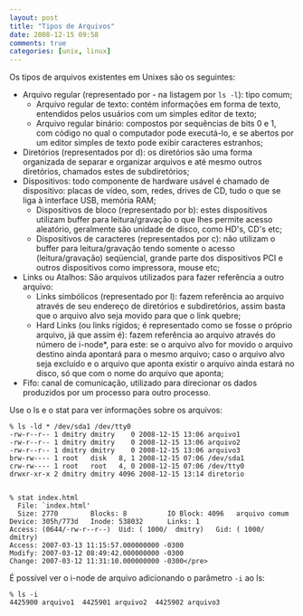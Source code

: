 ```yaml
---
layout: post
title: "Tipos de Arquivos"
date: 2008-12-15 09:58
comments: true
categories: [unix, linux]
---
```


Os tipos de arquivos existentes em Unixes são os seguintes:

* Arquivo regular (representado por - na listagem por ``ls -l``): tipo comum;
  + Arquivo regular de texto: contém informações em forma de texto, entendidos pelos usuários com um simples editor de texto;
  + Arquivo regular binário: compostos por sequências de bits 0 e 1, com código no qual o computador pode executá-lo, e se abertos por um editor simples de texto pode exibir caracteres estranhos;
* Diretórios (representados por d): os diretórios são uma forma organizada de separar e organizar arquivos e até mesmo outros diretórios, chamados estes de subdiretórios;
* Dispositivos: todo componente de hardware usável é chamado de dispositivo: placas de vídeo, som, redes, drives de CD, tudo o que se liga à interface USB, memória RAM;
  + Dispositivos de bloco (representado por b): estes dispositivos utilizam buffer para leitura/gravação o que lhes permite acesso aleatório, geralmente são unidade de disco, como HD's, CD's etc;
  + Dispositivos de caracteres (representados por c): não utilizam o buffer para leitura/gravação tendo somente o acesso (leitura/gravação) seqüencial, grande parte dos dispositivos PCI e outros dispositivos como impressora, mouse etc;
* Links ou Atalhos: São arquivos utilizados para fazer referência a outro arquivo:
  + Links simbólicos (representado por l): fazem referência ao arquivo através de seu endereço de diretórios e subdiretórios, assim basta que o arquivo alvo seja movido para que o link quebre;
  + Hard Links (ou links rígidos; é representado como se fosse o próprio arquivo, já que assim é): fazem referência ao arquivo através do número de i-node*, para este: se o arquivo alvo for movido o arquivo destino ainda apontará para o mesmo arquivo; caso o arquivo alvo seja excluído e o arquivo que aponta existir o arquivo ainda estará no disco, só que com o nome do arquivo que aponta;
* Fifo: canal de comunicação, utilizado para direcionar os dados produzidos por um processo para outro processo.

Use o ls e o stat para ver informações sobre os arquivos:

    % ls -ld * /dev/sda1 /dev/tty0
    -rw-r--r-- 1 dmitry dmitry    0 2008-12-15 13:06 arquivo1
    -rw-r--r-- 1 dmitry dmitry    0 2008-12-15 13:06 arquivo2
    -rw-r--r-- 1 dmitry dmitry    0 2008-12-15 13:06 arquivo3
    brw-rw---- 1 root   disk   8, 1 2008-12-15 07:06 /dev/sda1
    crw-rw---- 1 root   root   4, 0 2008-12-15 07:06 /dev/tty0
    drwxr-xr-x 2 dmitry dmitry 4096 2008-12-15 13:14 diretorio


    % stat index.html
      File: `index.html'
      Size: 2770      	Blocks: 8          IO Block: 4096   arquivo comum
    Device: 305h/773d	Inode: 538032      Links: 1
    Access: (0644/-rw-r--r--)  Uid: ( 1000/  dmitry)   Gid: ( 1000/  dmitry)
    Access: 2007-03-13 11:15:57.000000000 -0300
    Modify: 2007-03-12 08:49:42.000000000 -0300
    Change: 2007-03-12 11:31:10.000000000 -0300</pre>

É possível ver o i-node de arquivo adicionando o parâmetro ``-i`` ao ls:

    % ls -i
    4425900 arquivo1  4425901 arquivo2  4425902 arquivo3
